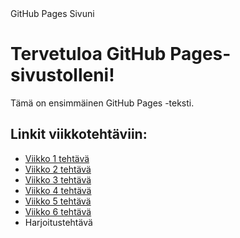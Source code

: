 <html>
<head>
    GitHub Pages Sivuni
</head>
<head>
    <link rel="stylesheet" type="text/css" href="styles.css">
</head>
<body>
    <h1>Tervetuloa GitHub Pages-sivustolleni!</h1>
    <p class="container">Tämä on ensimmäinen GitHub Pages -teksti.</p>


<h2>Linkit viikkotehtäviin:</h2>
<ul>
  <li><a href="vko1.md">Viikko 1 tehtävä</a></li>
  <li><a href="vko2.md">Viikko 2 tehtävä</a></li>
  <li><a href="vko3">Viikko 3 tehtävä</a></li>
  <li><a href="vko4">Viikko 4 tehtävä</a></li>
  <li><a href="vko5">Viikko 5 tehtävä</a></li>
  <li><a href="vko6">Viikko 6 tehtävä</a></li>
  <li>Harjoitustehtävä</li>
</ul>

</body>
</html>
